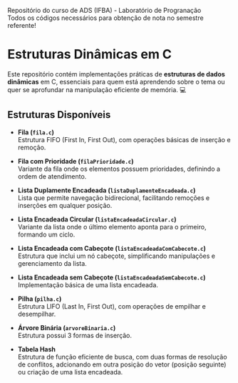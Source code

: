 <p> Repositório do curso de ADS (IFBA) - Laboratório de Progranação <br>
 Todos os códigos necessários para obtenção de nota no semestre referente!</p>

 # Estruturas Dinâmicas em C

Este repositório contém implementações práticas de **estruturas de dados dinâmicas** em C, essenciais para quem está aprendendo sobre o tema ou quer se aprofundar na manipulação eficiente de memória. 💻

## Estruturas Disponíveis

- **Fila (`fila.c`)**  
  Estrutura FIFO (First In, First Out), com operações básicas de inserção e remoção.

- **Fila com Prioridade (`filaPrioridade.c`)**  
  Variante da fila onde os elementos possuem prioridades, definindo a ordem de atendimento.

- **Lista Duplamente Encadeada (`listaDuplamenteEncadeada.c`)**  
  Lista que permite navegação bidirecional, facilitando remoções e inserções em qualquer posição.

- **Lista Encadeada Circular (`listaEncadeadaCircular.c`)**  
  Variante da lista onde o último elemento aponta para o primeiro, formando um ciclo.

- **Lista Encadeada com Cabeçote (`listaEncadeadaComCabecote.c`)**  
  Estrutura que inclui um nó cabeçote, simplificando manipulações e gerenciamento da lista.

- **Lista Encadeada sem Cabeçote (`listaEncadeadaSemCabecote.c`)**  
  Implementação básica de uma lista encadeada.

- **Pilha (`pilha.c`)**  
  Estrutura LIFO (Last In, First Out), com operações de empilhar e desempilhar.

- **Árvore Binária (`arvoreBinaria.c`)**  
  Estrutura possui 3 formas de inserção.

- **Tabela Hash**  
 Estrutura de função eficiente de busca, com duas formas de resolução de conflitos, adcionando em outra posição do vetor (posição seguinte) ou criação de uma lista encadeada.
